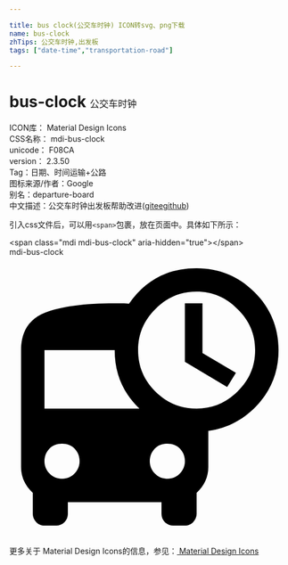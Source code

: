 ```yaml
---

title: bus clock(公交车时钟) ICON转svg、png下载
name: bus-clock
zhTips: 公交车时钟,出发板
tags: ["date-time","transportation-road"]

---
```


# bus-clock  <small style="font-size: 60%;font-weight: 100">公交车时钟</small>


<div class="detail-page">
<p>
<span>
ICON库：
<span class="badge-secondary badge">Material Design Icons</span> 
</span>
<br/>
<span>
CSS名称：
<span class="badge-secondary badge">mdi-bus-clock</span> 
</span>
<br/>
<span>
unicode：
<span class="badge-secondary badge">F08CA</span> 
<copy-btn content='F08CA' btn-title=""></copy-btn>
<copy-btn :content='String.fromCodePoint(parseInt("F08CA", 16))' btn-title="复制U"></copy-btn>
</span>
<br/>
<span>
version：
<span class="badge-secondary badge">2.3.50</span> 
</span><br/><span>Tag：<span class="badge-light badge"><router-link to="/tags/date-time.html">日期、时间</router-link></span><span class="badge-light badge"><router-link to="/tags/transportation-road.html">运输+公路</router-link></span></span>
<br/>
<span>图标来源/作者：<span class="badge-light badge">Google</span></span> 
<br/>
<span>别名：<span class="badge-light badge">departure-board</span></span><br/><span class="zh-detail">中文描述：<span class="badge-primary badge">公交车时钟</span><span class="badge-primary badge">出发板</span><span class="help-link"><span>帮助改进</span>(<a href="https://gitee.com/liuwave/icon-helper/edit/master/json/material/bus-clock.json" target="_blank" rel="noopener noreferrer">gitee</a><a href="https://github.com/liuwave/icon-helper/edit/master/json/material/bus-clock.json" target="_blank" rel="noopener noreferrer">github</a></span>)</span><br/>
</p>
</div>
<div class="alert alert-dark">
  <i class="mdi mdi-bus-clock mdi-48px"></i>
  <i class="mdi mdi-bus-clock mdi-36px"></i>
  <i class="mdi mdi-bus-clock mdi-24px"></i>
  <i class="mdi mdi-bus-clock mdi-18px"></i>
</div>
<div>
  <p>引入css文件后，可以用<code>&lt;span&gt;</code>包裹，放在页面中。具体如下所示：    
  </p>
  <div class="alert alert-primary" style="font-size: 14px">
    &lt;span class="mdi mdi-bus-clock" aria-hidden="true"&gt;&lt;/span&gt;
    <copy-btn content='<span class="mdi mdi-bus-clock" aria-hidden="true"></span>'></copy-btn>
  </div>
  <div class="alert alert-secondary">
    <i class="mdi mdi-bus-clock"
    style="font-size: 24px"
    aria-hidden="true"></i> mdi-bus-clock
    <copy-btn content="mdi-bus-clock" btn-title="复制图标名称"></copy-btn>
  </div>
</div>
<div id="svg" class="svg-wrap">
<svg xmlns="http://www.w3.org/2000/svg" viewBox="0 0 24 24"><path d="M16.5,4V8.25L19.36,9.94L18.61,11.16L15,9V4H16.5M16,13C17.36,13 18.54,12.5 19.5,11.53C20.5,10.56 21,9.39 21,8C21,6.64 20.5,5.46 19.5,4.5C18.54,3.5 17.36,3 16,3C14.61,3 13.44,3.5 12.47,4.5C11.5,5.46 11,6.64 11,8C11,9.39 11.5,10.56 12.47,11.53C13.44,12.5 14.61,13 16,13M13.5,19C13.94,19 14.3,18.84 14.58,18.54C14.86,18.24 15,17.89 15,17.5C15,17.08 14.86,16.73 14.58,16.43C14.3,16.13 13.94,16 13.5,16C13.06,16 12.7,16.13 12.42,16.43C12.14,16.73 12,17.08 12,17.5C12,17.89 12.14,18.24 12.42,18.54C12.7,18.84 13.06,19 13.5,19M3,13H11.11C9.7,11.64 9,10 9,8H3V13M4.5,19C4.94,19 5.3,18.84 5.58,18.54C5.86,18.24 6,17.89 6,17.5C6,17.08 5.86,16.73 5.58,16.43C5.3,16.13 4.94,16 4.5,16C4.06,16 3.7,16.13 3.42,16.43C3.14,16.73 3,17.08 3,17.5C3,17.89 3.14,18.24 3.42,18.54C3.7,18.84 4.06,19 4.5,19M16,1C17.92,1 19.58,1.67 20.95,3.05C22.33,4.42 23,6.08 23,8C23,9.77 22.44,11.29 21.28,12.59C20.13,13.88 18.7,14.66 17,14.91V18C17,18.84 16.67,19.58 16,20.2V22C16,22.27 15.89,22.5 15.7,22.71C15.5,22.91 15.28,23 15,23H14C13.73,23 13.5,22.91 13.29,22.71C13.09,22.5 13,22.27 13,22V21H5V22C5,22.27 4.91,22.5 4.71,22.71C4.5,22.91 4.27,23 4,23H3C2.72,23 2.5,22.91 2.3,22.71C2.11,22.5 2,22.27 2,22V20.2C1.33,19.58 1,18.84 1,18V8C1,6.42 1.67,5.35 3.05,4.8C4.42,4.26 6.41,4 9,4C9.13,4 9.33,4 9.61,4C9.89,4 10.09,4.03 10.22,4.03C11.63,2 13.55,1 16,1Z" /></svg>
</div>
<detail full-name='mdi-bus-clock'></detail>
    
<div><p>更多关于 Material Design Icons的信息，参见：<a target="_blank" href="https://iconhelper.cn/material.html"> Material Design Icons</a>
</p></div>
